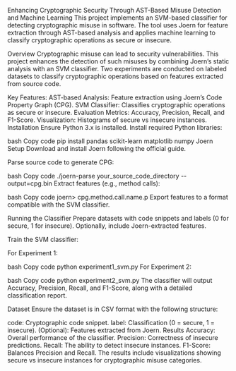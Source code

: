 Enhancing Cryptographic Security Through AST-Based Misuse Detection and Machine Learning
This project implements an SVM-based classifier for detecting cryptographic misuse in software. The tool uses Joern for feature extraction through AST-based analysis and applies machine learning to classify cryptographic operations as secure or insecure.

Overview
Cryptographic misuse can lead to security vulnerabilities. This project enhances the detection of such misuses by combining Joern’s static analysis with an SVM classifier. Two experiments are conducted on labeled datasets to classify cryptographic operations based on features extracted from source code.

Key Features:
AST-based Analysis: Feature extraction using Joern’s Code Property Graph (CPG).
SVM Classifier: Classifies cryptographic operations as secure or insecure.
Evaluation Metrics: Accuracy, Precision, Recall, and F1-Score.
Visualization: Histograms of secure vs insecure instances.
Installation
Ensure Python 3.x is installed. Install required Python libraries:

bash
Copy code
pip install pandas scikit-learn matplotlib numpy
Joern Setup
Download and install Joern following the official guide.

Parse source code to generate CPG:

bash
Copy code
./joern-parse your_source_code_directory --output=cpg.bin
Extract features (e.g., method calls):

bash
Copy code
joern> cpg.method.call.name.p
Export features to a format compatible with the SVM classifier.

Running the Classifier
Prepare datasets with code snippets and labels (0 for secure, 1 for insecure). Optionally, include Joern-extracted features.

Train the SVM classifier:

For Experiment 1:

bash
Copy code
python experiment1_svm.py
For Experiment 2:

bash
Copy code
python experiment2_svm.py
The classifier will output Accuracy, Precision, Recall, and F1-Score, along with a detailed classification report.

Dataset
Ensure the dataset is in CSV format with the following structure:

code: Cryptographic code snippet.
label: Classification (0 = secure, 1 = insecure).
(Optional): Features extracted from Joern.
Results
Accuracy: Overall performance of the classifier.
Precision: Correctness of insecure predictions.
Recall: The ability to detect insecure instances.
F1-Score: Balances Precision and Recall.
The results include visualizations showing secure vs insecure instances for cryptographic misuse categories.
